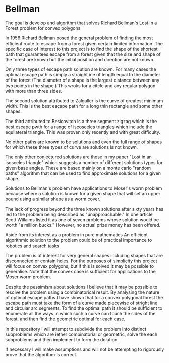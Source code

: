 # Bellman
The goal is develop and algorithm that solves Richard Bellman's Lost in a Forest problem for convex polygons 

In 1956 Richard Bellman posed the general problem of finding the most efficient route to escape from a forest given certain limited information. The specific case of interest to this project is to find the shape of the shortest path that guarantees escape from a forest given that the size and shape of the forest are known but the initial position and direction are not known.

Only three types of escape path solution are known. For many cases the optimal escape path is simply a straight ine of length equal to the diameter of the forest (The diameter of a shape is the largest distance between any two points in the shape.) This wroks for a citcle and any regular polygon with more than three sides. 

The second solution attributed to Zalgaller is the curve of greatest minimum width. This is the best escape path for a long thin rectangle and some other shapes. 

The third attributed to Besicovitch is a three segment zigzag which is the best escape pwth for a range of iscosceles triangles which include the equilateral triangle. This was proven only recently and with great difficulty.

No other paths are known to be solutions and even the full range of shapes for which these three types of curve are solutions is not known.

The only other conjectured solutions are those in my paper "Lost in an isosceles triangle" which suggests a number of different solutions types for given base angles. These are based mainly on a monte carlo "random paths" algorithm that can be used to find approximate solutions for a given shape.  

Solutions to Bellman's problem have applications to Moser's worm problem because where a solution is known for a given shape that will set an upper bound using a similar shape as a worm cover.

The lack of progress beyond the three known solutions after sixty years has led to the problem being described as "unapproachable." In one article Scott Willaims listed it as one of seven problems whose solution would be worth "a million bucks." However, no actual prize money has been offered.

Aside from its interest as a problem in pure mathematics An efficient algorithmic solution to the problem could be of practical importance to robotics and search tasks

The problem is of interest for very general shapes including shapes that are disconnected or contain holes. For the purposes of simplicity this project will focus on convex polygons, but if this is solved it may be possible to generalise. Note that the convex case is sufficient for applications to the Moser worm problem.

Despite the pessimism about solutions I believe that it may be possible to resolve the problem using a combinatorical result. By analysing the nature of optimal escape paths I have shown that for a convex polygonal forest the escape path must take the form of a curve made piecewise of stright line and circular arc segments. To find the optimal path it should be sufficient to enumerate all the ways in which such a curve can touch the sides of the forest, and then find the geometric optimal for each case.

In this repository I will attempt to subdivide the problem into distinct subproblems which are iether combinatorial or geometric, solve the each subproblems and then implement to form the dolution.

If necessary I will make assumptions and will not be attempting to rigorously prove that the algorithm is correct. 


